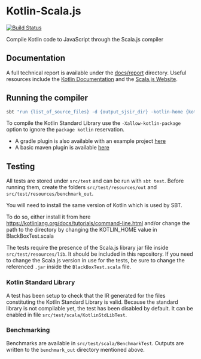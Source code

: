 # Kotlin-Scala.js 

[![Build Status](https://travis-ci.org/flonso/Kotlin-Scala.js.svg?branch=master)](https://travis-ci.org/flonso/Kotlin-Scala.js)

Compile Kotlin code to JavaScript through the Scala.js compiler

## Documentation
A full technical report is available under the [docs/report](https://github.com/flonso/Kotlin-Scala.js/tree/master/docs/report) directory.
Useful resources include the [Kotlin Documentation](https://kotlinlang.org/docs/reference/) and the [Scala.js Website](https://www.scala-js.org/).

## Running the compiler
```bash
sbt "run {list_of_source_files} -d {output_sjsir_dir} -kotlin-home {kotlin_home_directory}"
```
To compile the Kotlin Standard Library use the `-Xallow-kotlin-package` option to ignore the `package kotlin` reservation.

- A gradle plugin is also available with an example project [here](https://github.com/flonso/kotlin-scalajs-gradle-plugin)
- A basic maven plugin is available [here](https://github.com/ex0ns/kotlin-scalajs-maven-plugin)

 
## Testing

All tests are stored under `src/test` and can be run with `sbt test`.
Before running them, create the folders `src/test/resources/out` and `src/test/resources/benchmark_out`.

You will need to install the same version of Kotlin which is used by SBT.

To do so, either install it from here https://kotlinlang.org/docs/tutorials/command-line.html and/or change the path
to the directory by changing the KOTLIN_HOME value in BlackBoxTest.scala

The tests require the presence of the Scala.js library jar file inside `src/test/resources/lib`. It should be included in this repository.
If you need to change the Scala.js version in use for the tests, be sure to change the referenced `.jar` inside the `BlackBoxTest.scala` file.

### Kotlin Standard Library
A test has been setup to check that the IR generated for the files constituting the Kotlin Standard Library is valid.
Because the standard library is not compilable yet, the test has been disabled by default. It can be enabled in file `src/test/scala/KotlinStdLibTest`.

### Benchmarking
Benchmarks are available in `src/test/scala/BenchmarkTest`. Outputs are written to the `benchmark_out` directory mentioned above.